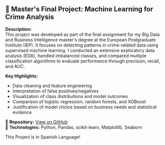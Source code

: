 ## 🧠 Master's Final Project: Machine Learning for Crime Analysis

**Description:**  
This project was developed as part of the final assignment for my Big Data and Business Intelligence master's degree at the European Postgraduate Institute (IEP). It focuses on detecting patterns in crime-related data using supervised machine learning. I conducted an extensive exploratory data analysis (EDA), handled imbalanced classes, and compared multiple classification algorithms to evaluate performance through precision, recall, and AUC.

**Key Highlights:**
- Data cleaning and feature engineering
- Interpretation of false positives/negatives
- Visualization of class distributions and model outcomes
- Comparison of logistic regression, random forests, and XGBoost
- Justification of model choice based on business needs and statistical evidence

🔗 **Repository:** [View on GitHub](https://github.com/tu-usuario/tu-repo)  
📁 **Technologies:** Python, Pandas, scikit-learn, Matplotlib, Seaborn

This Project is in Spanish Language!
